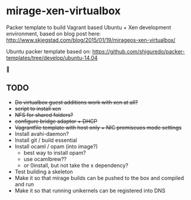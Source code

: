 mirage-xen-virtualbox
=====================

Packer template to build Vagrant based Ubuntu + Xen development environment, based on blog post here: http://www.skjegstad.com/blog/2015/01/19/mirageos-xen-virtualbox/

Ubuntu packer template based on: https://github.com/shiguredo/packer-templates/tree/develop/ubuntu-14.04

:horse:

TODO
----

* ~~Do virtualbox guest additions work with xen at all?~~
* ~~script to install xen~~
* ~~NFS for shared folders?~~
* ~~configure bridge adaptor + DHCP~~
* ~~Vagrantfile template with host only + NIC promiscuos mode settings~~
* Install avahi-daemon?
* Install git / build essential
* Install ocaml / opam (into image?)
  * best way to install opam?
  * use ocamlbrew??
  * or 0install, but not take the x dependency?
* Test building a skeleton
* Make it so that mirage builds can be pushed to the box and compiled and run
* Make it so that running unikernels can be registered into DNS
